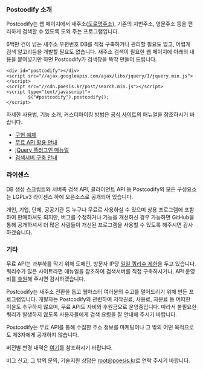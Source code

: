 
### Postcodify 소개

Postcodify는 웹 페이지에서 새주소(<a href="http://www.juso.go.kr/">도로명주소</a>),
기존의 지번주소, 영문주소 등을 편리하게 검색할 수 있도록 도와 주는 프로그램입니다.

6백만 건이 넘는 새주소 우편번호 DB를 직접 구축하거나 관리할 필요도 없고, 어렵게 검색 알고리듬을 개발할 필요도 없습니다.
새주소 검색이 필요한 웹 페이지에 아래의 내용을 붙여넣기만 하면 Postcodify가 검색창을 뚝딱 만들어 드립니다.

    <div id="postcodify"></div>
    <script src="//ajax.googleapis.com/ajax/libs/jquery/1/jquery.min.js"></script>
    <script src="//cdn.poesis.kr/post/search.min.js"></script>
    <script type="text/javascript">
            $("#postcodify").postcodify();
    </script>

자세한 사용법, 기능 소개, 커스터마이징 방법은 [공식 사이트](http://postcodify.poesis.kr/)의 매뉴얼을 참조하시기 바랍니다.

  - [구현 예제](http://postcodify.poesis.kr/guide/example)
  - [무료 API 활용 안내](http://postcodify.poesis.kr/guide/freeapi)
  - [jQuery 플러그인 매뉴얼](http://postcodify.poesis.kr/guide/jquery_plugin)
  - [검색서버 구축 안내](http://postcodify.poesis.kr/guide/owndb)

### 라이센스

DB 생성 스크립트와 서버측 검색 API, 클라이언트 API 등
Postcodify의 모든 구성요소는 LGPLv3 라이센스 하에 오픈소스로 공개되어 있습니다.

개인, 기업, 단체, 공공기관 등 누구나 무료로 사용하실 수 있으며
상용 프로그램에 포함하여 판매하셔도 되지만,
버그를 수정하거나 기능을 개선하신 경우 가능하면 GitHub을 통해 공개하셔서
더 많은 사람들이 개선된 프로그램을 사용할 수 있도록 해주시면 감사하겠습니다.

### 기타

무료 API는 과부하를 막기 위해 도메인, 방문자 IP당 [일일 쿼리수 제한](http://postcodify.poesis.kr/guide/quota)을 두고 있습니다.
쿼리수가 많은 사이트라면 매뉴얼을 참조하여 검색서버를 직접 구축하시거나,
API 운영비를 [후원](http://postcodify.poesis.kr/guide/sponsor)해 주시면 감사하겠습니다.

Postcodify는 새주소 전환을 돕고 웹마스터 여러분의 수고를 덜어드리기 위해 만든 프로그램입니다.
개발자는 Postcodify와 관련하여 저작권료, 사용료, 자문료 등 어떠한 이윤도 추구하지 않으며, 무료 API도 자비와 후원금으로 운영중입니다.
따라서 불필요한 쿼리가 발생하지 않도록 사용자들에게 검색 요령을 잘 안내해 주시기 바랍니다.

Postcodify는 무료 API를 통해 수집한 주소 정보를 마케팅이나 그 밖의 어떤 목적으로도 제3자에게 공개하지 않습니다.

버전별 변경 내역은 [여기](http://postcodify.poesis.kr/guide/changelog)를 참조하시기 바랍니다.

버그 신고, 그 밖의 문의, 기술지원 상담은 [root@poesis.kr](mailto:root@poesis.kr?subject=Postcodify)로 연락 주시기 바랍니다.
